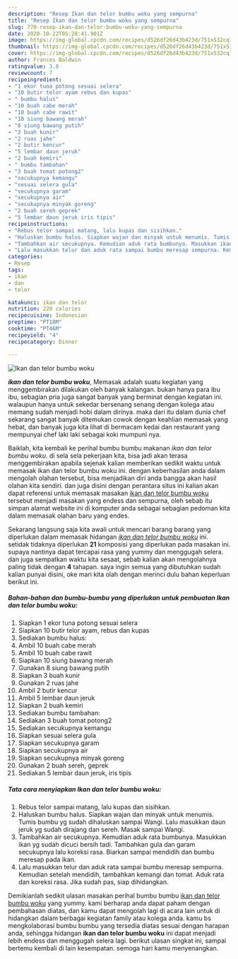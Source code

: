 ```yaml
---
description: "Resep Ikan dan telor bumbu woku yang sempurna"
title: "Resep Ikan dan telor bumbu woku yang sempurna"
slug: 770-resep-ikan-dan-telor-bumbu-woku-yang-sempurna
date: 2020-10-22T05:28:41.901Z
image: https://img-global.cpcdn.com/recipes/d526df26d43b423d/751x532cq70/ikan-dan-telor-bumbu-woku-foto-resep-utama.jpg
thumbnail: https://img-global.cpcdn.com/recipes/d526df26d43b423d/751x532cq70/ikan-dan-telor-bumbu-woku-foto-resep-utama.jpg
cover: https://img-global.cpcdn.com/recipes/d526df26d43b423d/751x532cq70/ikan-dan-telor-bumbu-woku-foto-resep-utama.jpg
author: Frances Baldwin
ratingvalue: 3.8
reviewcount: 7
recipeingredient:
- "1 ekor tuna potong sesuai selera"
- "10 butir telor ayam rebus dan kupas"
- " bumbu halus"
- "10 buah cabe merah"
- "10 buah cabe rawit"
- "10 siung bawang merah"
- "8 siung bawang putih"
- "3 buah kunir"
- "2 ruas jahe"
- "2 butir kencur"
- "5 lembar daun jeruk"
- "2 buah kemiri"
- " bumbu tambahan"
- "3 buah tomat potong2"
- "secukupnya kemangu"
- "sesuai selera gula"
- "secukupnya garam"
- "secukupnya air"
- "secukupnya minyak goreng"
- "2 buah sereh geprek"
- "5 lembar daun jeruk iris tipis"
recipeinstructions:
- "Rebus telor sampai matang, lalu kupas dan sisihkan."
- "Haluskan bumbu halus. Siapkan wajan dan minyak untuk menumis. Tumis bumbu yg sudah dihaluskan sampai Wangi. Lalu masukkan daun jeruk yg sudah dirajang dan sereh. Masak sampai Wangi."
- "Tambahkan air secukupnya. Kemudian aduk rata bumbunya. Masukkan ikan yg sudah dicuci bersih tadi. Tambahkan gula dan garam secukupnya lalu koreksi rasa. Biarkan sampai mendidih dan bumbu meresap pada ikan."
- "Lalu masukkan telur dan aduk rata sampai bumbu meresap sempurna. Kemudian setelah mendidih, tambahkan kemangi dan tomat. Aduk rata dan koreksi rasa. Jika sudah pas, siap dihidangkan."
categories:
- Resep
tags:
- ikan
- dan
- telor

katakunci: ikan dan telor 
nutrition: 220 calories
recipecuisine: Indonesian
preptime: "PT18M"
cooktime: "PT46M"
recipeyield: "4"
recipecategory: Dinner

---
```



![Ikan dan telor bumbu woku](https://img-global.cpcdn.com/recipes/d526df26d43b423d/751x532cq70/ikan-dan-telor-bumbu-woku-foto-resep-utama.jpg)

<b><i>ikan dan telor bumbu woku</i></b>, Memasak adalah suatu kegiatan yang menggembirakan dilakukan oleh banyak kalangan. bukan hanya para ibu ibu, sebagian pria juga sangat banyak yang berminat dengan kegiatan ini. walaupun hanya untuk sekedar bersenang senang dengan kolega atau memang sudah menjadi hobi dalam dirinya. maka dari itu dalam dunia chef sekarang sangat banyak ditemukan cowok dengan keahlian memasak yang hebat, dan banyak juga kita lihat di bermacam kedai dan restaurant yang mempunyai chef laki laki sebagai koki mumpuni nya.

Baiklah, kita kembali ke perihal bumbu bumbu makanan <i>ikan dan telor bumbu woku</i>. di sela sela pekerjaan kita, bisa jadi akan terasa menggembirakan apabila sejenak kalian memberikan sedikit waktu untuk memasak ikan dan telor bumbu woku ini. dengan keberhasilan anda dalam mengolah olahan tersebut, bisa menjadikan diri anda bangga akan hasil olahan kita sendiri. dan juga disini dengan perantara situs ini kalian akan dapat referensi untuk memasak masakan <u>ikan dan telor bumbu woku</u> tersebut menjadi masakan yang endess dan sempurna, oleh sebab itu simpan alamat website ini di komputer anda sebagai sebagian pedoman kita dalam memasak olahan baru yang endes.




Sekarang langsung saja kita awali untuk mencari barang barang yang diperlukan dalam memasak hidangan <u><i>ikan dan telor bumbu woku</i></u> ini. setidak tidaknya diperlukan <b>21</b> komposisi yang diperlukan pada masakan ini. supaya nantinya dapat tercapai rasa yang yummy dan menggugah selera. dan juga sempatkan waktu kita sesaat, sebab kalian akan mengolahnya paling tidak dengan <b>4</b> tahapan. saya ingin semua yang dibutuhkan sudah kalian punyai disini, oke mari kita olah dengan merinci dulu bahan keperluan berikut ini.

<!--inarticleads1-->

##### Bahan-bahan dan bumbu-bumbu yang diperlukan untuk pembuatan Ikan dan telor bumbu woku:

1. Siapkan 1 ekor tuna potong sesuai selera
1. Siapkan 10 butir telor ayam, rebus dan kupas
1. Sediakan  bumbu halus:
1. Ambil 10 buah cabe merah
1. Ambil 10 buah cabe rawit
1. Siapkan 10 siung bawang merah
1. Gunakan 8 siung bawang putih
1. Siapkan 3 buah kunir
1. Gunakan 2 ruas jahe
1. Ambil 2 butir kencur
1. Ambil 5 lembar daun jeruk
1. Siapkan 2 buah kemiri
1. Sediakan  bumbu tambahan:
1. Sediakan 3 buah tomat potong2
1. Sediakan secukupnya kemangu
1. Siapkan sesuai selera gula
1. Siapkan secukupnya garam
1. Siapkan secukupnya air
1. Siapkan secukupnya minyak goreng
1. Gunakan 2 buah sereh, geprek
1. Sediakan 5 lembar daun jeruk, iris tipis




<!--inarticleads2-->

##### Tata cara menyiapkan Ikan dan telor bumbu woku:

1. Rebus telor sampai matang, lalu kupas dan sisihkan.
1. Haluskan bumbu halus. Siapkan wajan dan minyak untuk menumis. Tumis bumbu yg sudah dihaluskan sampai Wangi. Lalu masukkan daun jeruk yg sudah dirajang dan sereh. Masak sampai Wangi.
1. Tambahkan air secukupnya. Kemudian aduk rata bumbunya. Masukkan ikan yg sudah dicuci bersih tadi. Tambahkan gula dan garam secukupnya lalu koreksi rasa. Biarkan sampai mendidih dan bumbu meresap pada ikan.
1. Lalu masukkan telur dan aduk rata sampai bumbu meresap sempurna. Kemudian setelah mendidih, tambahkan kemangi dan tomat. Aduk rata dan koreksi rasa. Jika sudah pas, siap dihidangkan.




Demikianlah sedikit ulasan masakan perihal bumbu bumbu <u>ikan dan telor bumbu woku</u> yang yummy. kami berharap anda dapat paham dengan pembahasan diatas, dan kamu dapat mengolah lagi di acara lain untuk di hidangkan dalam berbagai kegiatan family atau kolega anda. kamu bs mengkolaborasi bumbu bumbu yang tersedia diatas sesuai dengan harapan anda, sehingga hidangan <b>ikan dan telor bumbu woku</b> ini dapat menjadi lebih endess dan menggugah selera lagi. berikut ulasan singkat ini, sampai bertemu kembali di lain kesempatan. semoga hari kamu menyenangkan.
